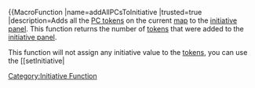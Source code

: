 {{MacroFunction |name=addAllPCsToInitiative |trusted=true
|description=Adds all the [PC tokens](Token:PC_token "wikilink") on the
current [map](Map:map "wikilink") to the [initiative
panel](Initiative:initiative_panel "wikilink"). This function returns
the number of [tokens](Token:token "wikilink") that were added to the
[initiative panel](Initiative:initiative_panel "wikilink").

This function will not assign any initiative value to the
[tokens](Token:token "wikilink"), you can use the \[\[setInitiative|

[Category:Initiative Function](Category:Initiative_Function "wikilink")